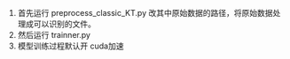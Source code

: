 1. 首先运行 preprocess_classic_KT.py 改其中原始数据的路径，将原始数据处理成可以识别的文件。
2. 然后运行 trainner.py 
3. 模型训练过程默认开 cuda加速
